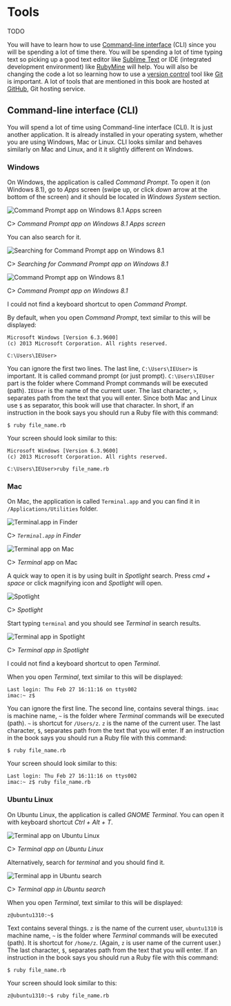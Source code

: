 # Tools

TODO

You will have to learn how to use [Command-line interface](https://en.wikipedia.org/wiki/Command-line_interface) (CLI) since you will be spending a lot of time there. You will be spending a lot of time typing text so picking up a good text editor like [Sublime Text](http://www.sublimetext.com/3) or IDE (integrated development environment) like [RubyMine](http://www.jetbrains.com/ruby) will help. You will also be changing the code a lot so learning how to use a [version control](https://en.wikipedia.org/wiki/Revision_control) tool like [Git](http://git-scm.com) is important. A lot of tools that are mentioned in this book are hosted at [GitHub](https://github.com), Git hosting service.

##  Command-line interface (CLI)

You will spend a lot of time using Command-line interface (CLI). It is just another application. It is already installed in your operating system, whether you are using Windows, Mac or Linux. CLI looks similar and behaves similarly on Mac and Linux, and it it slightly different on Windows.

### Windows

On Windows, the application is called *Command Prompt*. To open it (on Windows 8.1), go to *Apps* screen (swipe up, or click *down* arrow at the bottom of the screen) and it should be located in *Windows System* section.

![*Command Prompt* app on Windows 8.1 *Apps* screen](https://raw.github.com/watir/watirbook/master/images/main/tools_cli_windows_apps_command_prompt.png)

C> *Command Prompt app on Windows 8.1 Apps screen*

You can also search for it.

![Searching for *Command Prompt* app on Windows 8.1](https://raw.github.com/watir/watirbook/master/images/main/tools_cli_windows_search_command_prompt.png)

C> *Searching for Command Prompt app on Windows 8.1*

![*Command Prompt* app on Windows 8.1](https://raw.github.com/watir/watirbook/master/images/main/tools_cli_windows_command_prompt.png)

C> *Command Prompt app on Windows 8.1*

I could not find a keyboard shortcut to open *Command Prompt*.

By default, when you open *Command Prompt*, text similar to this will be displayed:

    ﻿Microsoft Windows [Version 6.3.9600]
    (c) 2013 Microsoft Corporation. All rights reserved.

    C:\Users\IEUser>

You can ignore the first two lines. The last line, `C:\Users\IEUser>` is important. It is called command prompt (or just prompt). `C:\Users\IEUser` part is the folder where Command Prompt commands will be executed (path). `IEUser` is the name of the current user. The last character, `>`, separates path from the text that you will enter. Since both Mac and Linux use `$` as separator, this book will use that character. In short, if an instruction in the book says you should run a Ruby file with this command:

    $ ruby file_name.rb

Your screen should look similar to this:

    ﻿Microsoft Windows [Version 6.3.9600]
    (c) 2013 Microsoft Corporation. All rights reserved.

    C:\Users\IEUser>ruby file_name.rb

### Mac

On Mac, the application is called `Terminal.app` and you can find it in `/Applications/Utilities` folder.

![`Terminal.app` in *Finder*](https://raw.github.com/watir/watirbook/master/images/main/tools_cli_mac_finder.png)

C> *`Terminal.app` in Finder*

![*Terminal* app on Mac](https://raw.github.com/watir/watirbook/master/images/main/tools_cli_mac_terminal.png)

C> *Terminal* app on Mac

A quick way to open it is by using built in *Spotlight* search. Press *cmd + space* or click magnifying icon and *Spotlight* will open.

![Spotlight](https://raw.github.com/watir/watirbook/master/images/main/tools_cli_mac_spotlight.png)

C> *Spotlight*

Start typing `terminal` and you should see *Terminal* in search results.

![*Terminal* app in *Spotlight*](https://raw.github.com/watir/watirbook/master/images/main/tools_cli_mac_spotlight_terminal.png)

C> *Terminal app in Spotlight*

I could not find a keyboard shortcut to open *Terminal*.

When you open *Terminal*, text similar to this will be displayed:

    Last login: Thu Feb 27 16:11:16 on ttys002
    imac:~ z$

You can ignore the first line. The second line, contains several things. `imac` is machine name, `~` is the folder where *Terminal* commands will be executed (path). `~` is shortcut for `/Users/z`. `z` is the name of the current user. The last character, `$`, separates path from the text that you will enter. If an instruction in the book says you should run a Ruby file with this command:

    $ ruby file_name.rb

Your screen should look similar to this:

    Last login: Thu Feb 27 16:11:16 on ttys002
    imac:~ z$ ruby file_name.rb

### Ubuntu Linux

On Ubuntu Linux, the application is called *GNOME Terminal*. You can open it with keyboard shortcut *Ctrl + Alt + T*.

![*Terminal* app on Ubuntu Linux](https://raw.github.com/watir/watirbook/master/images/main/tools_cli_ubuntu_terminal.png)

C> *Terminal app on Ubuntu Linux*

Alternatively, search for *terminal* and you should find it.

![*Terminal* app in Ubuntu search](https://raw.github.com/watir/watirbook/master/images/main/tools_cli_ubuntu_search_terminal.png)

C> *Terminal app in Ubuntu search*

When you open *Terminal*, text similar to this will be displayed:

    ﻿z@ubuntu1310:~$

Text contains several things. `z` is the name of the current user, `ubuntu1310` is machine name, `~` is the folder where *Terminal* commands will be executed (path). It is shortcut for `/home/z`. (Again, `z` is user name of the current user.) The last character, `$`, separates path from the text that you will enter. If an instruction in the book says you should run a Ruby file with this command:

    $ ruby file_name.rb

Your screen should look similar to this:

    z@ubuntu1310:~$ ruby file_name.rb
